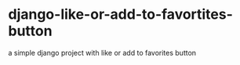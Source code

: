 # django-like-or-add-to-favortites-button
a simple django project with like or add to favorites button
